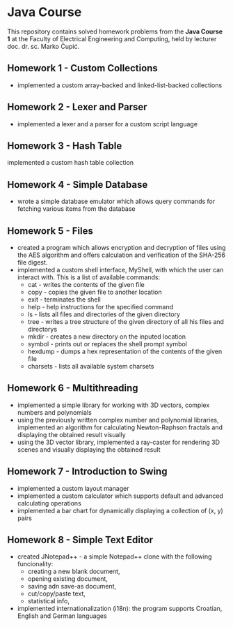 
# Java Course
This repository contains solved homework problems from the **Java Course 1** at the Faculty of Electrical Engineering and Computing, held by lecturer doc. dr. sc. Marko Čupić.

## Homework 1 - Custom Collections
* implemented a custom array-backed and linked-list-backed collections

## Homework 2 - Lexer and Parser
* implemented a lexer and a parser for a custom script language

## Homework 3 - Hash Table
implemented a custom hash table collection

## Homework 4 - Simple Database
* wrote a simple database emulator which allows query commands for fetching various items from the database

## Homework 5 - Files
* created a program which allows encryption and decryption of files using the AES algorithm and offers calculation and verification of the SHA-256 file digest.
* implemented a custom shell interface, MyShell, with which the user can interact with. This is a list of available commands:
  * cat - writes the contents of the given file
  * copy - copies the given file to another location
  * exit - terminates the shell
  * help - help instructions for the specified command 
  * ls - lists all files and directories of the given directory
  * tree - writes a tree structure of the given directory of all his files and directorys
  * mkdir - creates a new directory on the inputed location
  * symbol - prints out or replaces the shell prompt symbol 
  * hexdump - dumps a hex representation of the contents of the given file
  * charsets - lists all available system charsets

## Homework 6 - Multithreading
* implemented a simple library for working with 3D vectors, complex numbers and polynomials
* using the previously written complex number and polynomial libraries, implemented an algorithm for calculating Newton-Raphson fractals and displaying the obtained result visually
* using the 3D vector library, implemented a ray-caster for rendering 3D scenes and visually displaying the obtained result

## Homework 7 - Introduction to Swing
* implemented a custom layout manager
* implemented a custom calculator which supports default and advanced calculating operations 
* implemented a bar chart for dynamically displaying a collection of (x, y) pairs

## Homework 8 - Simple Text Editor
* created JNotepad++ - a simple Notepad++ clone with the following funcionality:
  * creating a new blank document,
  * opening existing document,
  * saving adn save-as document,
  * cut/copy/paste text,
  * statistical info,
* implemented internationalization (i18n): the program supports Croatian, English and German languages
